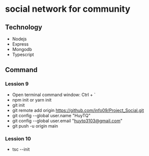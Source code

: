 # social network for community

## Technology

- Nodejs
- Express
- Mongodb
- Typescript

## Command

### Lession 9

- Open terminal command window: Ctrl + `
- npm init or yarn init
- git init
- git remote add origin https://github.com/info09/Project_Social.git
- git config --global user.name "HuyTQ"
- git config --global user.email "huytq3103@gmail.com"
- git push -u origin main

### Lession 10

- tsc --init
